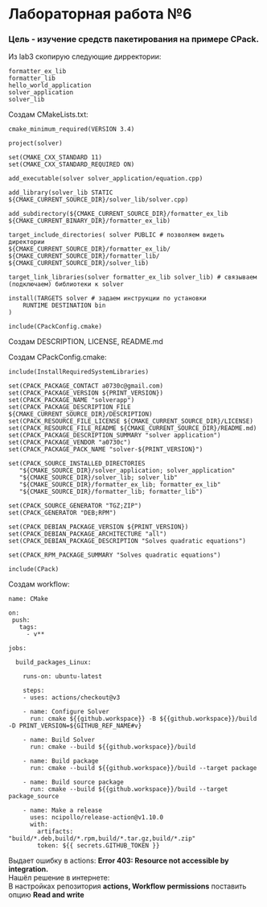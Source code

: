 # Лабораторная работа №6

### Цель - изучение средств пакетирования на примере CPack.

Из lab3 скопирую следующие дирректории:
```
formatter_ex_lib
formatter_lib
hello_world_application
solver_application
solver_lib 
```

Cоздам CMakeLists.txt:
```
cmake_minimum_required(VERSION 3.4)
 
project(solver)

set(CMAKE_CXX_STANDARD 11)
set(CMAKE_CXX_STANDARD_REQUIRED ON)

add_executable(solver solver_application/equation.cpp)

add_library(solver_lib STATIC ${CMAKE_CURRENT_SOURCE_DIR}/solver_lib/solver.cpp)

add_subdirectory(${CMAKE_CURRENT_SOURCE_DIR}/formatter_ex_lib ${CMAKE_CURRENT_BINARY_DIR}/formatter_ex_lib)

target_include_directories( solver PUBLIC # позволяем видеть директории
${CMAKE_CURRENT_SOURCE_DIR}/formatter_ex_lib/
${CMAKE_CURRENT_SOURCE_DIR}/formatter_lib/
${CMAKE_CURRENT_SOURCE_DIR}/solver_lib)

target_link_libraries(solver formatter_ex_lib solver_lib) # связываем (подключаем) библиотеки к solver

install(TARGETS solver # задаем инструкции по установки
	RUNTIME DESTINATION bin
)

include(CPackConfig.cmake)
```

Создам DESCRIPTION, LICENSE, README.md<br/>

Создам CPackConfig.cmake:
```
include(InstallRequiredSystemLibraries)

set(CPACK_PACKAGE_CONTACT a0730c@gmail.com)
set(CPACK_PACKAGE_VERSION ${PRINT_VERSION})
set(CPACK_PACKAGE_NAME "solverapp")
set(CPACK_PACKAGE_DESCRIPTION_FILE ${CMAKE_CURRENT_SOURCE_DIR}/DESCRIPTION)
set(CPACK_RESOURCE_FILE_LICENSE ${CMAKE_CURRENT_SOURCE_DIR}/LICENSE)
set(CPACK_RESOURCE_FILE_README ${CMAKE_CURRENT_SOURCE_DIR}/README.md)
set(CPACK_PACKAGE_DESCRIPTION_SUMMARY "solver application")
set(CPACK_PACKAGE_VENDOR "a0730c")
set(CPACK_PACKAGE_PACK_NAME "solver-${PRINT_VERSION}")

set(CPACK_SOURCE_INSTALLED_DIRECTORIES 
   "${CMAKE_SOURCE_DIR}/solver_application; solver_application"
   "${CMAKE_SOURCE_DIR}/solver_lib; solver_lib"
   "${CMAKE_SOURCE_DIR}/formatter_ex_lib; formatter_ex_lib"
   "${CMAKE_SOURCE_DIR}/formatter_lib; formatter_lib")

set(CPACK_SOURCE_GENERATOR "TGZ;ZIP")
set(CPACK_GENERATOR "DEB;RPM")

set(CPACK_DEBIAN_PACKAGE_VERSION ${PRINT_VERSION})
set(CPACK_DEBIAN_PACKAGE_ARCHITECTURE "all")
set(CPACK_DEBIAN_PACKAGE_DESCRIPTION "Solves quadratic equations")

set(CPACK_RPM_PACKAGE_SUMMARY "Solves quadratic equations")

include(CPack)
```

Создам workflow:
```
name: CMake

on:
 push:
   tags:
     - v**

jobs: 

  build_packages_Linux:

    runs-on: ubuntu-latest

    steps:
    - uses: actions/checkout@v3

    - name: Configure Solver
      run: cmake ${{github.workspace}} -B ${{github.workspace}}/build -D PRINT_VERSION=${GITHUB_REF_NAME#v}

    - name: Build Solver
      run: cmake --build ${{github.workspace}}/build

    - name: Build package
      run: cmake --build ${{github.workspace}}/build --target package

    - name: Build source package
      run: cmake --build ${{github.workspace}}/build --target package_source

    - name: Make a release
      uses: ncipollo/release-action@v1.10.0
      with:
        artifacts: "build/*.deb,build/*.rpm,build/*.tar.gz,build/*.zip"
        token: ${{ secrets.GITHUB_TOKEN }}
```

Выдает ошибку в actions: **Error 403: Resource not accessible by integration.**<br/>
Нашёл решение в интернете:<br/>
В настройках репозитория **actions, Workflow permissions** поставить опцию **Read and write**<br/>


 
